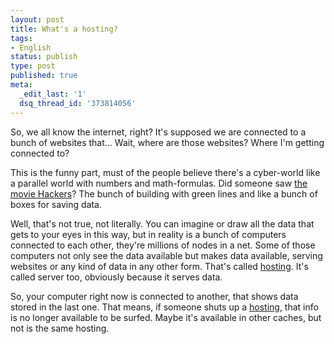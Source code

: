 ```yaml
---
layout: post
title: What's a hosting?
tags:
- English
status: publish
type: post
published: true
meta:
  _edit_last: '1'
  dsq_thread_id: '373814056'
---
```

So, we all know the internet, right? It's supposed we are connected to a bunch of websites that... Wait, where are those websites? Where I'm getting connected to?

This is the funny part, must of the people believe there's a cyber-world like a parallel world with numbers and math-formulas. Did someone saw <a href="http://en.wikipedia.org/wiki/Hackers_(film)">the movie Hackers</a>? The bunch of building with green lines and like a bunch of boxes for saving data.

Well, that's not true, not literally. You can imagine or draw all the data that gets to your eyes in this way, but in reality is a bunch of computers connected to each other, they're millions of nodes in a net. Some of those computers not only see the data available but makes data available, serving websites or any kind of data in any other form. That's called <a href="http://www.internetworks.com.mx/hosting/">hosting</a>. It's called server too, obviously because it serves data.

So, your computer right now is connected to another, that shows data stored in the last one. That means, if someone shuts up a <a href="http://www.internetworks.com.mx/hosting/">hosting</a>, that info is no longer available to be surfed. Maybe it's available in other caches, but not is the same hosting.
